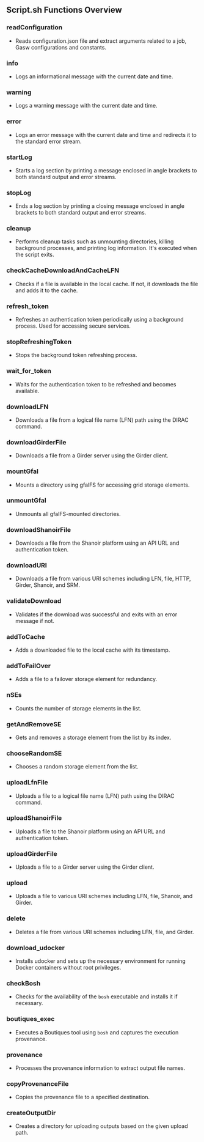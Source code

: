 ## Script.sh Functions Overview

### readConfiguration
- Reads configuration.json file and extract arguments related to a job, Gasw configurations and constants.

### info
- Logs an informational message with the current date and time.

### warning
- Logs a warning message with the current date and time.

### error
- Logs an error message with the current date and time and redirects it to the standard error stream.

### startLog
- Starts a log section by printing a message enclosed in angle brackets to both standard output and error streams.

### stopLog
- Ends a log section by printing a closing message enclosed in angle brackets to both standard output and error streams.

### cleanup
- Performs cleanup tasks such as unmounting directories, killing background processes, and printing log information. It's executed when the script exits.

### checkCacheDownloadAndCacheLFN
- Checks if a file is available in the local cache. If not, it downloads the file and adds it to the cache.

### refresh_token
- Refreshes an authentication token periodically using a background process. Used for accessing secure services.

### stopRefreshingToken
- Stops the background token refreshing process.

### wait_for_token
- Waits for the authentication token to be refreshed and becomes available.

### downloadLFN
- Downloads a file from a logical file name (LFN) path using the DIRAC command.

### downloadGirderFile
- Downloads a file from a Girder server using the Girder client.

### mountGfal
- Mounts a directory using gfalFS for accessing grid storage elements.

### unmountGfal
- Unmounts all gfalFS-mounted directories.

### downloadShanoirFile
- Downloads a file from the Shanoir platform using an API URL and authentication token.

### downloadURI
- Downloads a file from various URI schemes including LFN, file, HTTP, Girder, Shanoir, and SRM.

### validateDownload
- Validates if the download was successful and exits with an error message if not.

### addToCache
- Adds a downloaded file to the local cache with its timestamp.

### addToFailOver
- Adds a file to a failover storage element for redundancy.

### nSEs
- Counts the number of storage elements in the list.

### getAndRemoveSE
- Gets and removes a storage element from the list by its index.

### chooseRandomSE
- Chooses a random storage element from the list.

### uploadLfnFile
- Uploads a file to a logical file name (LFN) path using the DIRAC command.

### uploadShanoirFile
- Uploads a file to the Shanoir platform using an API URL and authentication token.

### uploadGirderFile
- Uploads a file to a Girder server using the Girder client.

### upload
- Uploads a file to various URI schemes including LFN, file, Shanoir, and Girder.

### delete
- Deletes a file from various URI schemes including LFN, file, and Girder.

### download_udocker
- Installs udocker and sets up the necessary environment for running Docker containers without root privileges.

### checkBosh
- Checks for the availability of the `bosh` executable and installs it if necessary.

### boutiques_exec
- Executes a Boutiques tool using `bosh` and captures the execution provenance.

### provenance
- Processes the provenance information to extract output file names.

### copyProvenanceFile
- Copies the provenance file to a specified destination.

### createOutputDir
- Creates a directory for uploading outputs based on the given upload path.
